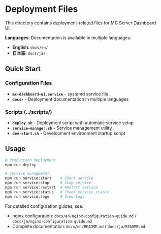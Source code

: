 # Deployment Files

This directory contains deployment-related files for MC Server Dashboard UI.

**Languages**: Documentation is available in multiple languages:

- **English**: `docs/en/`
- **日本語**: `docs/ja/`

## Quick Start

### Configuration Files

- **`mc-dashboard-ui.service`** - systemd service file
- **`docs/`** - Deployment documentation in multiple languages

### Scripts (../scripts/)

- **`deploy.sh`** - Deployment script with automatic service setup
- **`service-manager.sh`** - Service management utility
- **`dev-start.sh`** - Development environment startup script

## Usage

```bash
# Production deployment
npm run deploy

# Service management
npm run service:start    # Start service
npm run service:stop     # Stop service
npm run service:restart  # Restart service
npm run service:status   # Check service status
npm run service:logs     # View logs
```

For detailed configuration guides, see:

- nginx configuration: `docs/en/nginx-configuration-guide.md` / `docs/ja/nginx-configuration-guide.md`
- Complete documentation: `docs/en/README.md` / `docs/ja/README.md`
